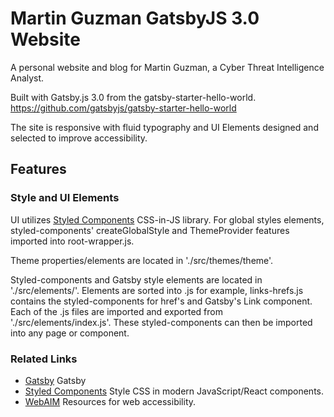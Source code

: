 # Martin Guzman GatsbyJS 3.0 Website 

A personal website and blog for Martin Guzman, a Cyber Threat Intelligence Analyst.

Built with Gatsby.js 3.0 from the gatsby-starter-hello-world.
https://github.com/gatsbyjs/gatsby-starter-hello-world

The site is responsive with fluid typography and UI Elements designed and selected to improve accessibility.

## Features

### Style and UI Elements

UI utilizes [Styled Components](https://styled-components.com/) CSS-in-JS library. For global styles elements, styled-components' createGlobalStyle and ThemeProvider features imported into root-wrapper.js.

Theme properties/elements are located in './src/themes/theme'.

Styled-components and Gatsby style elements are located in './src/elements/'. Elements are sorted into .js for example, links-hrefs.js contains the styled-components for href's and Gatsby's Link component. Each  of the .js files are imported and exported from './src/elements/index.js'. These styled-components can then be imported into any page or component. 


### Related Links

- [Gatsby](https://www.gatsbyjs.org/) Gatsby
- [Styled Components](https://styled-components.com/) Style CSS in modern JavaScript/React components.
- [WebAIM](https://webaim.org/) Resources for web accessibility.